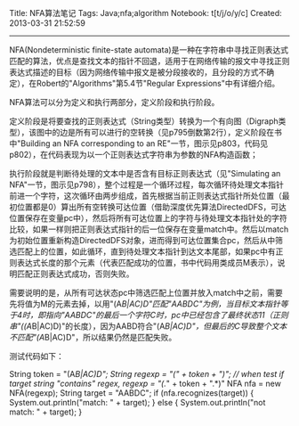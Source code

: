 Title: NFA算法笔记
Tags: Java;nfa;algorithm
Notebook: t[t/j/o/y/c]
Created: 2013-03-31 21:52:59

------

NFA(Nondeterministic finite-state automata)是一种在字符串中寻找正则表达式匹配的算法，优点是查找文本的指针不回退，适用于在网络传输的报文中寻找正则表达式描述的目标（因为网络传输中报文是被分段接收的，且分段的方式不确定），在Robert的"Algorithms"第5.4节"Regular Expressions"中有详细介绍。

 

NFA算法可以分为定义和执行两部分，定义阶段和执行阶段。

 

定义阶段是将要查找的正则表达式（String类型）转换为一个有向图（Digraph类型），该图中的边是所有可以进行的空转换（见p795倒数第2行），定义阶段在书中"Building an NFA corresponding to an RE"一节，图示见p803，代码见p802），在代码表现为以一个正则表达式字符串为参数的NFA构造函数；

 

执行阶段就是判断待处理的文本中是否含有目标正则表达式（见"Simulating an NFA"一节，图示见p798），整个过程是一个循环过程，每次循环待处理文本指针前进一个字符，这次循环由两步组成，首先根据当前正则表达式指针所处位置（最初位置都是0）算出所有空转换可达位置（借助深度优先算法DirectedDFS，可达位置保存在变量pc中），然后将所有可达位置上的字符与待处理文本指针处的字符比较，如果一样则把正则表达式指针的后一位保存在变量match中。然后以match为初始位置重新构造DirectedDFS对象，进而得到可达位置集合pc，然后从中筛选匹配上的位置，如此循环，直到待处理文本指针到达文本尾部，如果pc中有正则表达式长度的那个元素（代表匹配成功的位置，书中代码用类成员M表示），说明匹配正则表达式成功，否则失败。

 

需要说明的是，从所有可达状态pc中筛选匹配上位置并放入match中之前，需要先将值为M的元素去掉，以用"(A*B|AC)D"匹配"AABDC"为例，当目标文本指针等于4时，即指向"AABDC"的最后一个字符C时，pc中已经包含了最终状态11（正则串"((A*B|AC)D)"的长度），因为AABD符合"(A*B|AC)D"，但最后的C导致整个文本不匹配"(A*B|AC)D"，所以结果仍然是匹配失败。

 

测试代码如下：

 

 String token = "(A*B|AC)D"; 
 String regexp = "(" + token + ")"; 
 // when test if target string "contains" regex, regexp = "(.*" + token + ".*)" 
 NFA nfa = new NFA(regexp); 
 String target = "AABDC"; 
 if (nfa.recognizes(target)) { 
  System.out.println("match: " + target); 
 } else { 
  System.out.println("not match: " + target); 
 }